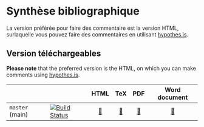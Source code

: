 # Synthèse bibliographique

La version préférée pour faire des commentaire est la version HTML, surlaquelle vous pouvez faire des commentaires en utilisant [hypothes.is](https://hypothes.is/).


## Version téléchargeables

[master_pdf]: https://clementviolet.github.io/ms_references_synth/Comment_caractériser_et_inférer_les_interactions.pdf
[master_tex]: https://clementviolet.github.io/ms_references_synth/Comment_caractériser_et_inférer_les_interactions.tex
[master_doc]: https://clementviolet.github.io/ms_references_synth/Comment_caractériser_et_inférer_les_interactions.docx
[master_html]: https://clementviolet.github.io/ms_references_synth/index.html
[master_travis]: https://travis-ci.org/clementviolet/ms_references_synth.svg?branch=master

**Please note** that the preferred version is the HTML, on which you can
make comments using [hypothes.is](https://hypothes.is/).

|                 |                                |            HTML            |             TeX            |             PDF            |        Word document        |
|-----------------|--------------------------------|:--------------------------:|:--------------------------:|:--------------------------:|:---------------------------:|
| `master` (main) | [![Build Status](https://travis-ci.org/clementviolet/ms_references_synth.svg?branch=master)](https://travis-ci.org/clementviolet/ms_references_synth) | [:blue_book:][master_html] | [:notebook:][master_tex] | [:green_book:][master_pdf] | [:orange_book:][master_doc] |